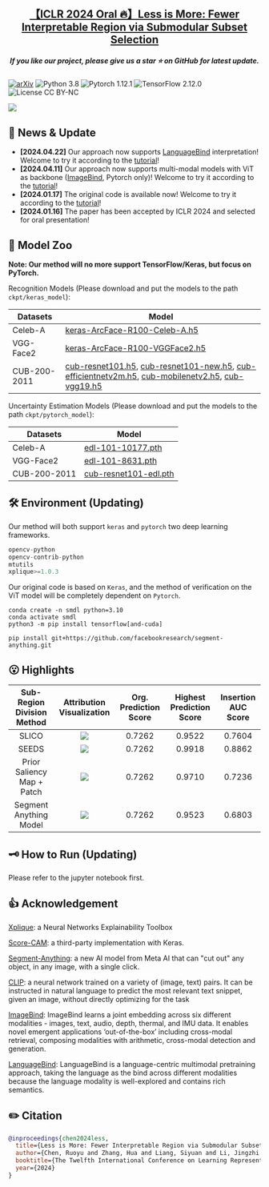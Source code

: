 <h2 align="center"> <a href="https://openreview.net/forum?id=jKTUlxo5zy">【ICLR 2024 Oral 🔥】Less is More: Fewer Interpretable Region via Submodular Subset Selection</a></h2>
<h5 align="center"> If you like our project, please give us a star ⭐ on GitHub for latest update.  </h2>

[![arXiv](https://img.shields.io/badge/Arxiv-2402.09164-b31b1b.svg?logo=arXiv)](https://arxiv.org/abs/2402.09164)
![Python 3.8](https://img.shields.io/badge/python-3.8-green.svg?style=plastic)
![Pytorch 1.12.1](https://img.shields.io/badge/pytorch-1.12.1-green.svg?style=plastic)
![TensorFlow 2.12.0](https://img.shields.io/badge/tensorflow-2.12.0-green.svg?style=plastic)
![License CC BY-NC](https://img.shields.io/badge/license-Apache_2.0-green.svg?style=plastic)

![](./image/abstract.gif)

## 📰 News & Update

- **[2024.04.22]** Our approach now supports [LanguageBind](https://github.com/PKU-YuanGroup/LanguageBind) interpretation! Welcome to try it according to the [tutorial](./tutorial/tutorial-submodular-languagebind.ipynb)!
- **[2024.04.11]** Our approach now supports multi-modal models with ViT as backbone ([ImageBind](https://github.com/facebookresearch/ImageBind), Pytorch only)! Welcome to try it according to the [tutorial](./tutorial/tutorial-submodular-imagebind.ipynb)!
- **[2024.01.17]** The original code is available now! Welcome to try it according to the [tutorial](./tutorial/tutorial-submodular-cub.ipynb)!
- **[2024.01.16]** The paper has been accepted by ICLR 2024 and selected for oral presentation!

## 🐳 Model Zoo

**Note: Our method will no more support TensorFlow/Keras, but focus on PyTorch.**

Recognition Models (Please download and put the models to the path `ckpt/keras_model`):

| Datasets | Model |
| -|-|
| Celeb-A | [keras-ArcFace-R100-Celeb-A.h5](https://huggingface.co/RuoyuChen/SMDL-Attribution/resolve/main/keras_model/keras-ArcFace-R100-Celeb-A.h5?download=true) |
| VGG-Face2  | [keras-ArcFace-R100-VGGFace2.h5](https://huggingface.co/RuoyuChen/SMDL-Attribution/blob/main/keras_model/keras-ArcFace-R100-VGGFace2.h5)  |
| CUB-200-2011 | [cub-resnet101.h5](https://huggingface.co/RuoyuChen/SMDL-Attribution/resolve/main/keras_model/cub-resnet101.h5?download=true), [cub-resnet101-new.h5](https://huggingface.co/RuoyuChen/SMDL-Attribution/resolve/main/keras_model/cub-resnet101-new.h5?download=true), [cub-efficientnetv2m.h5](https://huggingface.co/RuoyuChen/SMDL-Attribution/resolve/main/keras_model/cub-efficientnetv2m.h5?download=true), [cub-mobilenetv2.h5](https://huggingface.co/RuoyuChen/SMDL-Attribution/resolve/main/keras_model/cub-mobilenetv2.h5?download=true), [cub-vgg19.h5](https://huggingface.co/RuoyuChen/SMDL-Attribution/resolve/main/keras_model/cub-vgg19.h5?download=true)|

Uncertainty Estimation Models (Please download and put the models to the path `ckpt/pytorch_model`):

| Datasets | Model |
| -|-|
|Celeb-A| [edl-101-10177.pth](https://huggingface.co/RuoyuChen/SMDL-Attribution/resolve/main/pytorch_model/edl-101-10177.pth?download=true) |
| VGG-Face2 | [edl-101-8631.pth](https://huggingface.co/RuoyuChen/SMDL-Attribution/resolve/main/pytorch_model/edl-101-8631.pth?download=true) |
| CUB-200-2011 | [cub-resnet101-edl.pth](https://huggingface.co/RuoyuChen/SMDL-Attribution/resolve/main/pytorch_model/cub-resnet101-edl.pth?download=true) |

## 🛠️ Environment (Updating)

Our method will both support `keras` and `pytorch` two deep learning frameworks.

```python
opencv-python
opencv-contrib-python
mtutils
xplique>=1.0.3
```

Our original code is based on `Keras`, and the method of verification on the ViT model will be completely dependent on `Pytorch`.

```
conda create -n smdl python=3.10
conda activate smdl
python3 -m pip install tensorflow[and-cuda]

pip install git+https://github.com/facebookresearch/segment-anything.git
```

## 😮 Highlights

|Sub-Region Division Method| Attribution Visualization | Org. Prediction Score | Highest Prediction Score | Insertion AUC Score | 
|:--:|:--:|:--:|:--:|:--:|
| SLICO | ![](image/slico.png) | 0.7262 | 0.9522 | 0.7604 |
| SEEDS | ![](image/seeds.png) | 0.7262 | 0.9918 | 0.8862 |
| Prior Saliency Map + Patch | ![](image/prior_saliency_division.png) | 0.7262 | 0.9710 | 0.7236 |
| Segment Anything Model | ![](image/sam.png) | 0.7262 | 0.9523 | 0.6803 |

## 🗝️ How to Run (Updating)


Please refer to the jupyter notebook first.

<!-- ### 1. Generate prior saliency map -->


<!-- First, the priori saliency maps for sub-region division needs to be generated.

```
CUDA_VISIBLE_DEVICES=0 python generate_explanation_maps.py
```

Don't forget to open this file and revise the variable `mode` and `net_mode`:

- `mode`: ["Celeb-A", "VGGFace2", "CUB", "CUB-FAIR"]

- `net_mode`: ["resnet", "efficientnet", "vgg19", "mobilenetv2"], note that these net_mode only for `mode` is CUB-FAIR.



### 2. Compute attribution

```
CUDA_VISIBLE_DEVICES=0 python smdl_explanation.py
``` -->

## 👍 Acknowledgement

[Xplique](https://deel-ai.github.io/xplique/latest/): a Neural Networks Explainability Toolbox

[Score-CAM](https://github.com/tabayashi0117/Score-CAM/): a third-party implementation with Keras.

[Segment-Anything](https://github.com/facebookresearch/segment-anything): a new AI model from Meta AI that can "cut out" any object, in any image, with a single click.

[CLIP](https://github.com/openai/CLIP): a neural network trained on a variety of (image, text) pairs. It can be instructed in natural language to predict the most relevant text snippet, given an image, without directly optimizing for the task

[ImageBind](https://github.com/facebookresearch/ImageBind): ImageBind learns a joint embedding across six different modalities - images, text, audio, depth, thermal, and IMU data. It enables novel emergent applications ‘out-of-the-box’ including cross-modal retrieval, composing modalities with arithmetic, cross-modal detection and generation.

[LanguageBind](https://github.com/PKU-YuanGroup/LanguageBind): LanguageBind is a language-centric multimodal pretraining approach, taking the language as the bind across different modalities because the language modality is well-explored and contains rich semantics.

## ✏️ Citation

```bibtex
@inproceedings{chen2024less,
  title={Less is More: Fewer Interpretable Region via Submodular Subset Selection},
  author={Chen, Ruoyu and Zhang, Hua and Liang, Siyuan and Li, Jingzhi and Cao, Xiaochun},
  booktitle={The Twelfth International Conference on Learning Representations},
  year={2024}
}
```

